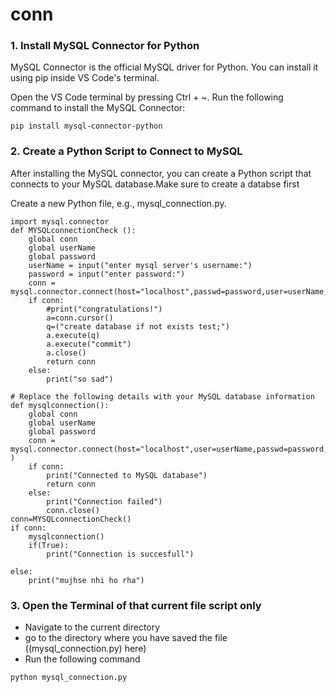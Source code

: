 # conn
### 1. Install MySQL Connector for Python
MySQL Connector is the official MySQL driver for Python. You can install it using pip inside VS Code's terminal.

Open the VS Code terminal by pressing Ctrl + ~.
Run the following command to install the MySQL Connector:
```
pip install mysql-connector-python
```
### 2. Create a Python Script to Connect to MySQL
After installing the MySQL connector, you can create a Python script that connects to your MySQL database.Make sure to create a databse first

Create a new Python file, e.g., mysql_connection.py.

```
import mysql.connector 
def MYSQLconnectionCheck ():
    global conn
    global userName
    global password
    userName = input("enter mysql server's username:")
    password = input("enter password:")
    conn = mysql.connector.connect(host="localhost",passwd=password,user=userName,auth_plugin="mysql_native_password")
    if conn:
        #print("congratulations!")
        a=conn.cursor()
        q=("create database if not exists test;")
        a.execute(q)
        a.execute("commit")
        a.close()
        return conn
    else:
        print("so sad")

# Replace the following details with your MySQL database information
def mysqlconnection():
    global conn
    global userName
    global password
    conn = mysql.connector.connect(host="localhost",user=userName,passwd=password,database="test",auth_plugin="mysql_native_password" )
    if conn:
        print("Connected to MySQL database")
        return conn
    else:
        print("Connection failed")
        conn.close()
conn=MYSQLconnectionCheck()
if conn:
    mysqlconnection()
    if(True):
        print("Connection is succesfull")
        
else:
    print("mujhse nhi ho rha")
```
### 3. Open the Terminal of that current file script only
   * Navigate to the current directory
   * go to the directory where you have saved the file ((mysql_connection.py) here)
   * Run the following command
```
python mysql_connection.py
```


